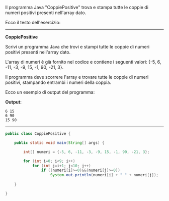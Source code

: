 Il programma Java "CoppiePositive" trova e stampa tutte le coppie di numeri positivi presenti nell'array dato.

Ecco il testo dell'esercizio:

---

**CoppiePositive**

Scrivi un programma Java che trovi e stampi tutte le coppie di numeri positivi presenti nell'array dato.

L'array di numeri è già fornito nel codice e contiene i seguenti valori: {-5, 6, -11, -3, -9, 15, -1, 90, -21, 3}.

Il programma deve scorrere l'array e trovare tutte le coppie di numeri positivi, stampando entrambi i numeri della coppia.

Ecco un esempio di output del programma:

**Output:**
```
6 15
6 90
15 90
```

---

```java
public class CoppiePositive {

	public static void main(String[] args) {

		int[] numeri = {-5, 6, -11, -3, -9, 15, -1, 90, -21, 3};

		for (int i=0; i<9; i++)
			for (int j=i+1; j<10; j++)
				if ((numeri[i]>=0)&&(numeri[j]>=0))
					System.out.println(numeri[i] + " " + numeri[j]);
		
	}

}
```